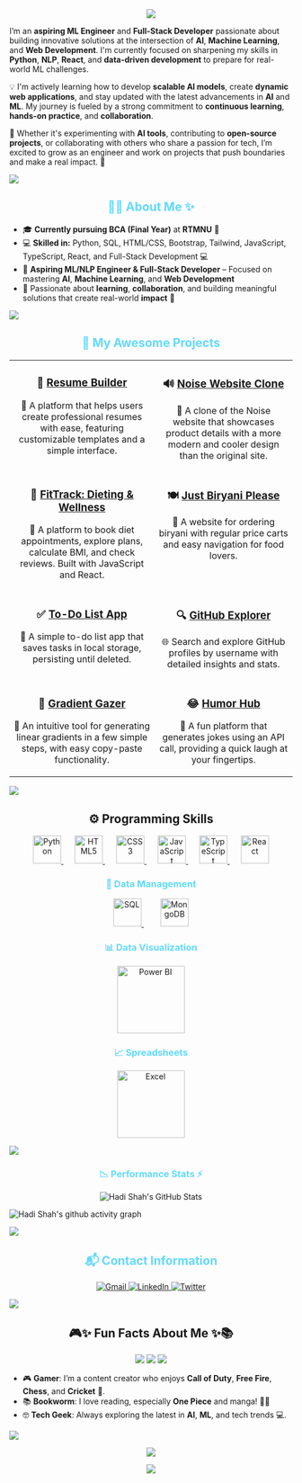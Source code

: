 <div align="center">
  <img src="https://readme-typing-svg.demolab.com?font=JetBrains+Mono&size=24&pause=1000&color=00F0FF&center=true&vCenter=true&width=620&lines=Hey+Coder!+Welcome+to+My+GitHub+%F0%9F%94%8E;Hadi+Shah+Here+%F0%9F%9A%80;Aspiring+ML+|+NLP+Engineer+|+Full+Stack+Dev;Learning+AI+%7C+Machine+Learning+%7C+DevLife"/>
</div>



I’m an **aspiring ML Engineer** and **Full-Stack Developer** passionate about building innovative solutions at the intersection of **AI**, **Machine Learning**, and **Web Development**. I'm currently focused on sharpening my skills in **Python**, **NLP**, **React**, and **data-driven development** to prepare for real-world ML challenges.

💡 I'm actively learning how to develop **scalable AI models**, create **dynamic web applications**, and stay updated with the latest advancements in **AI** and **ML**. My journey is fueled by a strong commitment to **continuous learning**, **hands-on practice**, and **collaboration**.

🌟 Whether it's experimenting with **AI tools**, contributing to **open-source projects**, or collaborating with others who share a passion for tech, I’m excited to grow as an engineer and work on projects that push boundaries and make a real impact. 🚀

<img src="https://user-images.githubusercontent.com/73097560/115834477-dbab4500-a447-11eb-908a-139a6edaec5c.gif">

<h2 align="center" style="color:#61DAFB;">👨‍💻 About Me ✨</h2>

<ul>
  <li>🎓 <strong>Currently pursuing BCA (Final Year)</strong> at <strong>RTMNU</strong> 🎯</li>
  <li>💻 <strong>Skilled in:</strong> Python, SQL, HTML/CSS, Bootstrap, Tailwind, JavaScript, TypeScript, React, and Full-Stack Development 💻</li>
  <li>🚀 <strong>Aspiring ML/NLP Engineer & Full-Stack Developer</strong> – Focused on mastering <strong>AI</strong>, <strong>Machine Learning</strong>, and <strong>Web Development</strong></li>
  <li>🤝 Passionate about <strong>learning</strong>, <strong>collaboration</strong>, and building meaningful solutions that create real-world <strong>impact</strong> 👫</li>
</ul>
  

<img src="https://user-images.githubusercontent.com/73097560/115834477-dbab4500-a447-11eb-908a-139a6edaec5c.gif">

<h2 align="center" style="color:#61DAFB;">🚀 My Awesome Projects</h2>

<table align="center" cellspacing="15">
  <tr>
    <td align="center" valign="top" width="400">
      <h3>📝 <a href="https://hadishah123.github.io/Resume-Builder" target="_blank"><strong>Resume Builder</strong></a></h3>
      <p>💼 A platform that helps users create professional resumes with ease, featuring customizable templates and a simple interface.</p>
    </td>
    <td align="center" valign="top" width="400">
      <h3>🔊 <a href="https://noise-clone2.netlify.app/" target="_blank"><strong>Noise Website Clone</strong></a></h3>
      <p>📱 A clone of the Noise website that showcases product details with a more modern and cooler design than the original site.</p>
    </td>
  </tr>
  <tr>
    <td align="center" valign="top" width="400">
      <h3>🍎 <a href="https://justdiet.pro" target="_blank"><strong>FitTrack: Dieting & Wellness</strong></a></h3>
      <p>🥗 A platform to book diet appointments, explore plans, calculate BMI, and check reviews. Built with JavaScript and React.</p>
    </td>
    <td align="center" valign="top" width="400">
      <h3>🍽️ <a href="https://justbiryaniplease.com" target="_blank"><strong>Just Biryani Please</strong></a></h3>
      <p>🍚 A website for ordering biryani with regular price carts and easy navigation for food lovers.</p>
    </td>
  </tr>
  <tr>
    <td align="center" valign="top" width="400">
      <h3>✅ <a href="https://hadishah123.github.io/To-Do-List/" target="_blank"><strong>To-Do List App</strong></a></h3>
      <p>📝 A simple to-do list app that saves tasks in local storage, persisting until deleted.</p>
    </td>
    <td align="center" valign="top" width="400">
      <h3>🔍 <a href="https://hadishah123.github.io/Github-Profile-Search/" target="_blank"><strong>GitHub Explorer</strong></a></h3>
      <p>🌐 Search and explore GitHub profiles by username with detailed insights and stats.</p>
    </td>
  </tr>
  <tr>
    <td align="center" valign="top" width="400">
      <h3>🎨 <a href="https://hadishah123.github.io/Gradient-Gazer/" target="_blank"><strong>Gradient Gazer</strong></a></h3>
      <p>🌈 An intuitive tool for generating linear gradients in a few simple steps, with easy copy-paste functionality.</p>
    </td>
    <td align="center" valign="top" width="400">
      <h3>😂 <a href="https://hadishah123.github.io/Humor-Hub/" target="_blank"><strong>Humor Hub</strong></a></h3>
      <p>🤣 A fun platform that generates jokes using an API call, providing a quick laugh at your fingertips.</p>
    </td>
  </tr>
</table>




<img src="https://user-images.githubusercontent.com/73097560/115834477-dbab4500-a447-11eb-908a-139a6edaec5c.gif">

<h2 align="center">⚙️ <strong>Programming Skills</strong></h2>

<p align="center">
  <a href="https://www.python.org/" target="_blank" title="Python" style="margin:0 10px;">
    <img src="https://cdn.jsdelivr.net/gh/devicons/devicon/icons/python/python-original.svg" alt="Python" width="50" height="50"/>
  </a>
  <a href="https://developer.mozilla.org/en-US/docs/Web/HTML" target="_blank" title="HTML5" style="margin:0 10px;">
    <img src="https://cdn.jsdelivr.net/gh/devicons/devicon/icons/html5/html5-original.svg" alt="HTML5" width="50" height="50"/>
  </a>
  <a href="https://developer.mozilla.org/en-US/docs/Web/CSS" target="_blank" title="CSS3" style="margin:0 10px;">
    <img src="https://cdn.jsdelivr.net/gh/devicons/devicon/icons/css3/css3-original.svg" alt="CSS3" width="50" height="50"/>
  </a>
  <a href="https://developer.mozilla.org/en-US/docs/Web/JavaScript" target="_blank" title="JavaScript" style="margin:0 10px;">
    <img src="https://cdn.jsdelivr.net/gh/devicons/devicon/icons/javascript/javascript-original.svg" alt="JavaScript" width="50" height="50"/>
  </a>
  <a href="https://www.typescriptlang.org/" target="_blank" title="TypeScript" style="margin:0 10px;">
    <img src="https://cdn.jsdelivr.net/gh/devicons/devicon/icons/typescript/typescript-original.svg" alt="TypeScript" width="50" height="50"/>
  </a>
  <a href="https://reactjs.org/" target="_blank" title="React" style="margin:0 10px;">
    <img src="https://cdn.jsdelivr.net/gh/devicons/devicon/icons/react/react-original.svg" alt="React" width="50" height="50"/>
  </a>
</p>

<h3 align="center" style="color:#61DAFB;">💾 Data Management</h3>

<p align="center">
  <a href="https://www.mysql.com/" target="_blank" title="SQL" style="margin:0 15px;">
    <img src="https://cdn.jsdelivr.net/gh/devicons/devicon/icons/mysql/mysql-original.svg" alt="SQL" width="50" height="50"/>
  </a>
  <a href="https://www.mongodb.com/" target="_blank" title="MongoDB" style="margin:0 15px;">
    <img src="https://cdn.jsdelivr.net/gh/devicons/devicon/icons/mongodb/mongodb-original.svg" alt="MongoDB" width="50" height="50"/>
  </a>
</p>

<h3 align="center" style="color:#61DAFB;">📊 Data Visualization</h3>

<p align="center">
  <a href="https://powerbi.microsoft.com/" target="_blank" title="Power BI" style="margin:0 15px;">
    <img src="https://img.shields.io/badge/Power_BI-F2C811?style=for-the-badge&logo=powerbi&logoColor=white" alt="Power BI" width="120"/>
  </a>
</p>

<h3 align="center" style="color:#61DAFB;">📈 Spreadsheets</h3>

<p align="center">
  <a href="https://www.microsoft.com/en-us/microsoft-365/excel" target="_blank" title="Excel" style="margin:0 15px;">
    <img src="https://img.shields.io/badge/Excel-217346?style=for-the-badge&logo=microsoft-excel&logoColor=white" alt="Excel" width="120"/>
  </a>
</p>


<img src="https://user-images.githubusercontent.com/73097560/115834477-dbab4500-a447-11eb-908a-139a6edaec5c.gif">

<h3 align="center" style="color:#61DAFB;">📉 Performance Stats ⚡</h3>
<div align="center">
  
![Hadi Shah's GitHub Stats](https://github-readme-stats.vercel.app/api?username=hadishah123&theme=transparent&show_icons=true&bg_color=00000000&card_width=450&hide_border=true&rank_icon=percentile&hide_title=true)
</div>

![Hadi Shah's github activity graph](https://github-readme-activity-graph.vercel.app/graph?username=hadishah123&theme=react-dark)


<img src="https://user-images.githubusercontent.com/73097560/115834477-dbab4500-a447-11eb-908a-139a6edaec5c.gif">

<h2 align="center" style="color:#61DAFB;">📬 Contact Information</h2>

<p align="center">
  <a href="mailto:hadishah.work@gmail.com" target="_blank">
    <img src="https://img.icons8.com/fluency/48/gmail-new.png" alt="Gmail"/>
  </a>
  <a href="https://www.linkedin.com/in/hadi-shah786/" target="_blank">
    <img src="https://img.icons8.com/fluency/48/linkedin.png" alt="LinkedIn"/>
  </a>
  <a href="https://www.twitter.com/godking_Ryuma" target="_blank">
    <img src="https://img.icons8.com/fluency/48/twitter.png" alt="Twitter"/>
  </a>
</p>

<img src="https://user-images.githubusercontent.com/73097560/115834477-dbab4500-a447-11eb-908a-139a6edaec5c.gif">

<h2 align="center">🎮✨ <strong>Fun Facts About Me</strong> ✨📚</h2>

<p align="center">
  <img src="https://img.shields.io/badge/Gamer-🎮-blue?style=for-the-badge"/>
  <img src="https://img.shields.io/badge/Manga_Lover-📚-orange?style=for-the-badge"/>
  <img src="https://img.shields.io/badge/AI_Enthusiast-🤖-purple?style=for-the-badge"/>
</p>

<ul>
  <li>🎮 <strong>Gamer</strong>: I’m a content creator who enjoys <strong>Call of Duty</strong>, <strong>Free Fire</strong>, <strong>Chess</strong>, and <strong>Cricket</strong> 🏏.</li>
  <li>📚 <strong>Bookworm</strong>: I love reading, especially <strong>One Piece</strong> and manga! 🏴‍☠️</li>
  <li>🤓 <strong>Tech Geek</strong>: Always exploring the latest in <strong>AI</strong>, <strong>ML</strong>, and tech trends 💻.</li>
</ul>

<img src="https://user-images.githubusercontent.com/73097560/115834477-dbab4500-a447-11eb-908a-139a6edaec5c.gif">

<p align="center">
  <img src="https://readme-typing-svg.demolab.com?font=Fira+Code&weight=500&pause=1000&color=08F7FE&center=true&vCenter=true&width=600&lines=Thanks+for+visiting+my+universe+%F0%9F%8C%8C;Feel+free+to+collab+or+drop+a+message.;Until+next+time%2C+keep+building+the+future!"/>
</p>

<p align="center">
  <img src="https://capsule-render.vercel.app/api?type=waving&height=100&color=0D1117&section=footer" />
</p>
